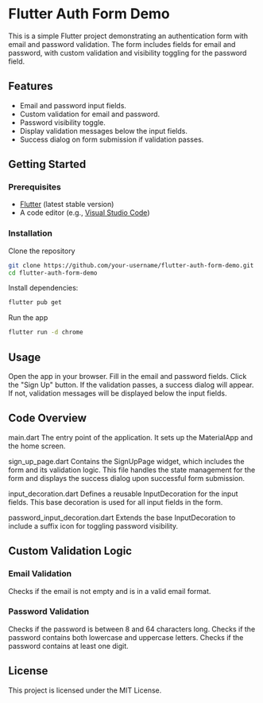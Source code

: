 # Flutter Auth Form Demo

This is a simple Flutter project demonstrating an authentication form with email and password validation. The form includes fields for email and password, with custom validation and visibility toggling for the password field.

## Features

- Email and password input fields.
- Custom validation for email and password.
- Password visibility toggle.
- Display validation messages below the input fields.
- Success dialog on form submission if validation passes.

## Getting Started

### Prerequisites

- [Flutter](https://flutter.dev/docs/get-started/install) (latest stable version)
- A code editor (e.g., [Visual Studio Code](https://code.visualstudio.com/))

### Installation

Clone the repository

   ```sh
   git clone https://github.com/your-username/flutter-auth-form-demo.git
   cd flutter-auth-form-demo
```

Install dependencies:

```sh
flutter pub get
```

Run the app

```sh
flutter run -d chrome
```

## Usage

Open the app in your browser.
Fill in the email and password fields.
Click the "Sign Up" button.
If the validation passes, a success dialog will appear. If not, validation messages will be displayed below the input fields.

## Code Overview

main.dart
The entry point of the application. It sets up the MaterialApp and the home screen.

sign_up_page.dart
Contains the SignUpPage widget, which includes the form and its validation logic. This file handles the state management for the form and displays the success dialog upon successful form submission.

input_decoration.dart
Defines a reusable InputDecoration for the input fields. This base decoration is used for all input fields in the form.

password_input_decoration.dart
Extends the base InputDecoration to include a suffix icon for toggling password visibility.

## Custom Validation Logic

### Email Validation

Checks if the email is not empty and is in a valid email format.

### Password Validation

Checks if the password is between 8 and 64 characters long.
Checks if the password contains both lowercase and uppercase letters.
Checks if the password contains at least one digit.

## License

This project is licensed under the MIT License.
